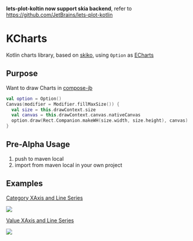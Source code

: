 **lets-plot-koltin now support skia backend**, refer to https://github.com/JetBrains/lets-plot-kotlin

# KCharts

Kotlin charts library, based on [skiko](https://github.com/JetBrains/skiko), using `Option`
as [ECharts](https://echarts.apache.org/zh/option.html)

## Purpose

Want to draw Charts in [compose-jb](https://github.com/JetBrains/compose-jb)

```kotlin
val option = Option()
Canvas(modifier = Modifier.fillMaxSize()) {
  val size = this.drawContext.size
  val canvas = this.drawContext.canvas.nativeCanvas
  option.draw(Rect.Companion.makeWH(size.width, size.height), canvas)
}
```

## Pre-Alpha Usage

1. push to maven local
2. import from maven local in your own project

## Examples

[Category XAxis and Line Series](./src/jvmTest/kotlin/io/github/ppaanngggg/kcharts/XCategoryYValueLineSeriesTest.kt)

![](./images/drawXCategoryYValueLineSeries.png)

[Value XAxis and Line Series](./src/jvmTest/kotlin/io/github/ppaanngggg/kcharts/XValueYValueLineSeriesTest.kt)

![](./images/drawXValueYValueLineSeries.png)
